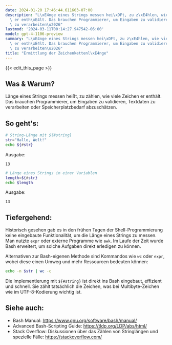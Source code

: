 ```yaml
---
date: 2024-01-20 17:46:44.611603-07:00
description: "L\xE4nge eines Strings messen hei\xDFt, zu z\xE4hlen, wie viele Zeichen\
  \ er enth\xE4lt. Das brauchen Programmierer, um Eingaben zu validieren, Textdaten\
  \ zu verarbeiten\u2026"
lastmod: '2024-03-11T00:14:27.947542-06:00'
model: gpt-4-1106-preview
summary: "L\xE4nge eines Strings messen hei\xDFt, zu z\xE4hlen, wie viele Zeichen\
  \ er enth\xE4lt. Das brauchen Programmierer, um Eingaben zu validieren, Textdaten\
  \ zu verarbeiten\u2026"
title: "Ermittlung der Zeichenkettenl\xE4nge"
---
```


{{< edit_this_page >}}

## Was & Warum?
Länge eines Strings messen heißt, zu zählen, wie viele Zeichen er enthält. Das brauchen Programmierer, um Eingaben zu validieren, Textdaten zu verarbeiten oder Speicherplatzbedarf abzuschätzen.

## So geht's:

```Bash
# String-Länge mit ${#string}
str="Hallo, Welt!"
echo ${#str}
```

Ausgabe:
```
13
```

```Bash
# Länge eines Strings in einer Variablen
length=${#str}
echo $length
```

Ausgabe:
```
13
```

## Tiefergehend:
Historisch gesehen gab es in den frühen Tagen der Shell-Programmierung keine eingebaute Funktionalität, um die Länge eines Strings zu messen. Man nutzte `expr` oder externe Programme wie `awk`. Im Laufe der Zeit wurde Bash erweitert, um solche Aufgaben direkt erledigen zu können.

Alternativen zur Bash-eigenen Methode sind Kommandos wie `wc` oder `expr`, wobei diese einen Umweg und mehr Ressourcen bedeuten können:

```Bash
echo -n $str | wc -c
```

Die Implementierung mit `${#string}` ist direkt ins Bash eingebaut, effizient und schnell. Sie zählt tatsächlich die Zeichen, was bei Multibyte-Zeichen wie im UTF-8-Kodierung wichtig ist.

## Siehe auch:

- Bash Manual: https://www.gnu.org/software/bash/manual/
- Advanced Bash-Scripting Guide: https://tldp.org/LDP/abs/html/
- Stack Overflow: Diskussionen über das Zählen von Stringlängen und spezielle Fälle: https://stackoverflow.com/
